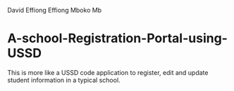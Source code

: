 David Effiong Effiong Mboko Mb
# A-school-Registration-Portal-using-USSD
This is more like a USSD code application to register, edit and update student information in a typical school.
